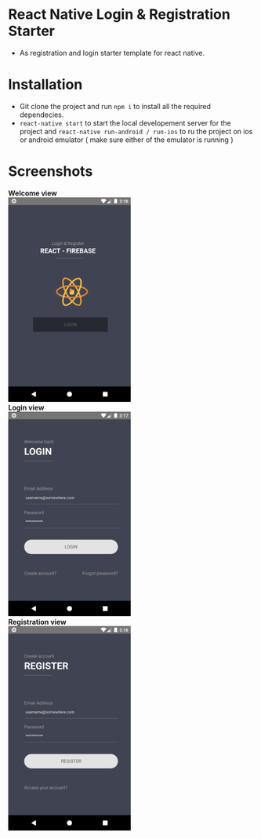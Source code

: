 # React Native Login & Registration Starter
- As registration and login starter template for react native.

# Installation
- Git clone the project and run `npm i` to install all the required dependecies.
- `react-native start` to start the local developement server for the project and `react-native run-android / run-ios` to ru
the project on ios or android emulator ( make sure either of the emulator is running )

# Screenshots
<b>Welcome view</b><br/>
<img src="screenshots/welcome.png" alt="welcome" width="250"/><br/>
<b>Login view</b><br/>
<img src="screenshots/login.png" alt="login" width="250"/><br/>
<b>Registration view</b><br/>
<img src="screenshots/register.png" alt="register" width="250"/>
